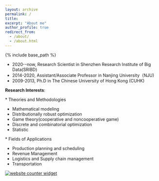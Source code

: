 ```yaml
---
layout: archive
permalink: /
title: 
excerpt: "About me"
author_profile: true
redirect_from: 
  - /about/
  - /about.html
---
```

{% include base_path %}


* 2020--now,    Research Scientist in Shenzhen Research Institute of Big Data(SRIBD)
* 2014-2020,    Assistant/Associate Professor in Nanjing University（NJU)
* 2009-2013,     Ph.D in The Chinese University of Hong Kong (CUHK)

**Research Interests**: 

\* Theories and Methodologies

 - Mathematical modeling
 - Distributionally robust optimization
 - Game theory(cooperative and noncooperative game)
 - Discrete and combinatorial optimization
 - Statistic


\* Fields of Applications
- Production planning and scheduling
- Revenue Management
- Logistics and Supply chain management
- Transportation




<div id="sfca65yz9mwqd6fhn1rfutkx62b9g3mbg36"></div><noscript><a href="https://www.freecounterstat.com" title="website counter widget"><img src="https://counter3.stat.ovh/private/freecounterstat.php?c=a65yz9mwqd6fhn1rfutkx62b9g3mbg36" border="0" title="website counter widget" alt="website counter widget"></a></noscript>


